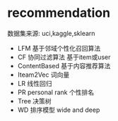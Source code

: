 #  recommendation 
  数据集来源: uci,kaggle,sklearn
- LFM    基于邻域个性化召回算法
- CF     协同过滤算法   基于item或user
- ContentBased  基于内容推荐算法
- Iteam2Vec    词向量
- LR   线性回归
- PR  personal rank  个性排名
- Tree 决策树
- WD   排序模型  wide and deep

